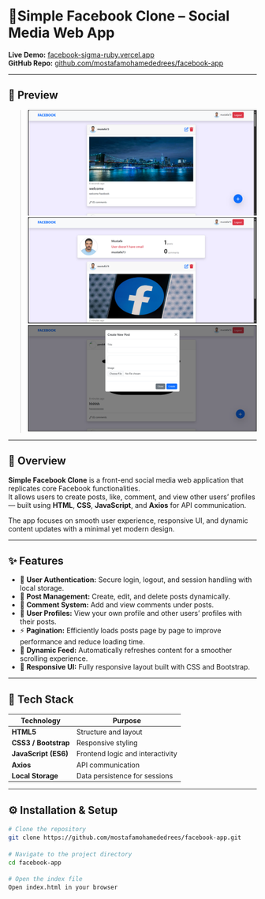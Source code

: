 # 💬Simple Facebook Clone – Social Media Web App

**Live Demo:** [facebook-sigma-ruby.vercel.app](https://facebook-sigma-ruby.vercel.app/)  
**GitHub Repo:** [github.com/mostafamohamededrees/facebook-app](https://github.com/mostafamohamededrees/facebook-app)

---

## 📸 Preview
> ![Home Page](/screenshots/home.png)
> ![Profile Page](/screenshots/profile.png)
> ![add Posts](/screenshots/add.png)


---

## 🚀 Overview

**Simple Facebook Clone** is a front-end social media web application that replicates core Facebook functionalities.  
It allows users to create posts, like, comment, and view other users’ profiles — built using **HTML**, **CSS**, **JavaScript**, and **Axios** for API communication.

The app focuses on smooth user experience, responsive UI, and dynamic content updates with a minimal yet modern design.

---

## ✨ Features

- 🔐 **User Authentication:** Secure login, logout, and session handling with local storage.  
- 📝 **Post Management:** Create, edit, and delete posts dynamically.  
- 💬 **Comment System:** Add and view comments under posts.  
- 👤 **User Profiles:** View your own profile and other users’ profiles with their posts.  
- ⚡ **Pagination:** Efficiently loads posts page by page to improve performance and reduce loading time.  
- 🔄 **Dynamic Feed:** Automatically refreshes content for a smoother scrolling experience.  
- 📱 **Responsive UI:** Fully responsive layout built with CSS and Bootstrap.  

---

## 🧠 Tech Stack

| Technology | Purpose |
|-------------|----------|
| **HTML5** | Structure and layout |
| **CSS3 / Bootstrap** | Responsive styling |
| **JavaScript (ES6)** | Frontend logic and interactivity |
| **Axios** | API communication |
| **Local Storage** | Data persistence for sessions |

---

## ⚙️ Installation & Setup

```bash
# Clone the repository
git clone https://github.com/mostafamohamededrees/facebook-app.git

# Navigate to the project directory
cd facebook-app

# Open the index file
Open index.html in your browser
